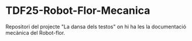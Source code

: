 # TDF25-Robot-Flor-Mecanica
Repositori del projecte "La dansa dels testos" on hi ha les la documentació mecànica del Robot-flor.
